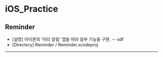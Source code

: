# iOS_Practice

## Reminder

- [설명] 아이폰의 '미리 알림' 앱을 따라 일부 기능을 구현.
-- sdf
- [Directory] Reminder / Reminder.xcodeproj

***
